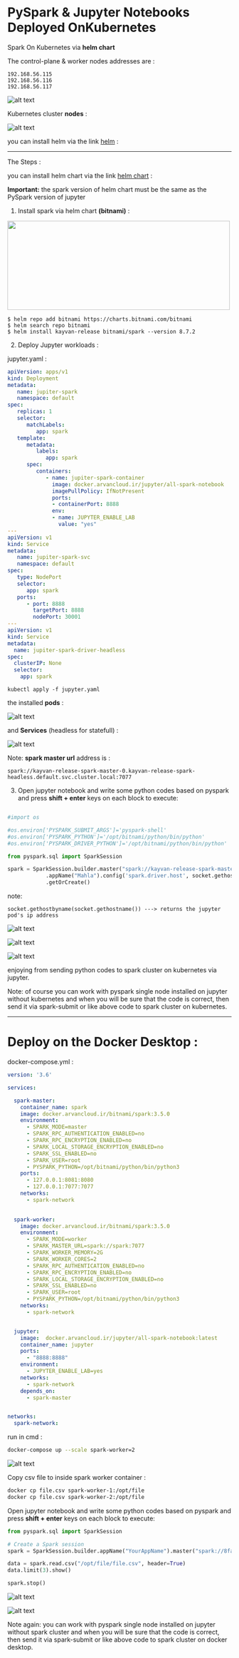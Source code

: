 
# PySpark &amp; Jupyter Notebooks Deployed OnKubernetes

Spark On Kubernetes via **helm chart**

The control-plane & worker nodes addresses are :
```
192.168.56.115
192.168.56.116
192.168.56.117
```
![alt text](https://raw.githubusercontent.com/kayvansol/Ingress/main/pics/vmnet.png?raw=true)


Kubernetes cluster **nodes** :

![alt text](https://raw.githubusercontent.com/kayvansol/Ingress/main/pics/nodes.png?raw=true)

you can install helm via the link [helm](https://helm.sh/docs/intro/install) :

***

The Steps :

you can install helm chart via the link [helm chart](https://artifacthub.io/packages/helm/bitnami/spark/8.7.2?modal=install) :

**Important:** the spark version of helm chart must be the same as the PySpark version of jupyter

1) Install spark via helm chart **(bitnami)** :

<img src="https://raw.githubusercontent.com/kayvansol/SparkOnKubernetes/main/img/bitnami.png" width="500" height="200">
   
```
$ helm repo add bitnami https://charts.bitnami.com/bitnami
$ helm search repo bitnami
$ helm install kayvan-release bitnami/spark --version 8.7.2
```

2) Deploy Jupyter workloads :

jupyter.yaml :
```yaml
apiVersion: apps/v1
kind: Deployment
metadata:
   name: jupiter-spark
   namespace: default
spec:
   replicas: 1
   selector:
      matchLabels:
         app: spark
   template:
      metadata:
         labels:
            app: spark
      spec:
         containers:
            - name: jupiter-spark-container
              image: docker.arvancloud.ir/jupyter/all-spark-notebook
              imagePullPolicy: IfNotPresent
              ports:
              - containerPort: 8888
              env: 
              - name: JUPYTER_ENABLE_LAB
                value: "yes"
---
apiVersion: v1
kind: Service
metadata:
   name: jupiter-spark-svc
   namespace: default
spec:
   type: NodePort
   selector:
      app: spark
   ports:
      - port: 8888
        targetPort: 8888
        nodePort: 30001
---
apiVersion: v1
kind: Service
metadata:
  name: jupiter-spark-driver-headless
spec:
  clusterIP: None
  selector:
    app: spark
```

```
kubectl apply -f jupyter.yaml
```

the installed **pods** :

![alt text](https://raw.githubusercontent.com/kayvansol/PySparkJupyterOnKubernetes/main/img/PysparkJupyter0.png?raw=true)

and **Services** (headless for statefull) :

![alt text](https://raw.githubusercontent.com/kayvansol/PySparkJupyterOnKubernetes/main/img/PysparkJupyter1.png?raw=true)

Note: **spark master url** address is : 
```
spark://kayvan-release-spark-master-0.kayvan-release-spark-headless.default.svc.cluster.local:7077
```

3) Open jupyter notebook and write some python codes based on pyspark and press **shift + enter** keys on each block to execute:
```python

#import os

#os.environ['PYSPARK_SUBMIT_ARGS']='pyspark-shell'
#os.environ['PYSPARK_PYTHON']='/opt/bitnami/python/bin/python'
#os.environ['PYSPARK_DRIVER_PYTHON']='/opt/bitnami/python/bin/python'

from pyspark.sql import SparkSession

spark = SparkSession.builder.master("spark://kayvan-release-spark-master-0.kayvan-release-spark-headless.default.svc.cluster.local:7077")\
            .appName("Mahla").config('spark.driver.host', socket.gethostbyname(socket.gethostname()))\
            .getOrCreate()

```

note: 
```
socket.gethostbyname(socket.gethostname()) ---> returns the jupyter pod's ip address
```

![alt text](https://raw.githubusercontent.com/kayvansol/PySparkJupyterOnKubernetes/main/img/PysparkJupyter.png?raw=true)

![alt text](https://raw.githubusercontent.com/kayvansol/PySparkJupyterOnKubernetes/main/img/PysparkJupyter2.png?raw=true)

![alt text](https://raw.githubusercontent.com/kayvansol/PySparkJupyterOnKubernetes/main/img/PysparkJupyter3.png?raw=true)

enjoying from sending python codes to spark cluster on kubernetes via jupyter.

Note: of course you can work with pyspark single node installed on jupyter without kubernetes and when you will be sure that the code is correct, then send it via spark-submit or like above code to spark cluster on kubernetes.

***

# Deploy on the Docker Desktop :

docker-compose.yml :

```yaml
version: '3.6'

services:

  spark-master:
    container_name: spark
    image: docker.arvancloud.ir/bitnami/spark:3.5.0
    environment:
      - SPARK_MODE=master
      - SPARK_RPC_AUTHENTICATION_ENABLED=no
      - SPARK_RPC_ENCRYPTION_ENABLED=no
      - SPARK_LOCAL_STORAGE_ENCRYPTION_ENABLED=no
      - SPARK_SSL_ENABLED=no
      - SPARK_USER=root   
      - PYSPARK_PYTHON=/opt/bitnami/python/bin/python3
    ports:
      - 127.0.0.1:8081:8080
      - 127.0.0.1:7077:7077
    networks:
      - spark-network
    

  spark-worker:
    image: docker.arvancloud.ir/bitnami/spark:3.5.0
    environment:
      - SPARK_MODE=worker
      - SPARK_MASTER_URL=spark://spark:7077
      - SPARK_WORKER_MEMORY=2G
      - SPARK_WORKER_CORES=2
      - SPARK_RPC_AUTHENTICATION_ENABLED=no
      - SPARK_RPC_ENCRYPTION_ENABLED=no
      - SPARK_LOCAL_STORAGE_ENCRYPTION_ENABLED=no
      - SPARK_SSL_ENABLED=no
      - SPARK_USER=root
      - PYSPARK_PYTHON=/opt/bitnami/python/bin/python3
    networks:
      - spark-network


  jupyter:
    image:  docker.arvancloud.ir/jupyter/all-spark-notebook:latest
    container_name: jupyter
    ports:
      - "8888:8888"
    environment:
      - JUPYTER_ENABLE_LAB=yes
    networks:
      - spark-network
    depends_on:
      - spark-master


networks:
  spark-network:
```

run in cmd :
```bash
docker-compose up --scale spark-worker=2
```

![alt text](https://raw.githubusercontent.com/kayvansol/PySparkJupyterOnKubernetes/main/img/PysparkJupyter4.png?raw=true)

Copy csv file to inside spark worker container :
```bash
docker cp file.csv spark-worker-1:/opt/file
docker cp file.csv spark-worker-2:/opt/file
```

Open jupyter notebook and write some python codes based on pyspark and press **shift + enter** keys on each block to execute:

```python
from pyspark.sql import SparkSession

# Create a Spark session
spark = SparkSession.builder.appName("YourAppName").master("spark://8fa1bd982ade:7077").getOrCreate()

```

```python
data = spark.read.csv("/opt/file/file.csv", header=True)
data.limit(3).show()
```

```python
spark.stop()
```

![alt text](https://raw.githubusercontent.com/kayvansol/PySparkJupyterOnKubernetes/main/img/PysparkJupyter5.png?raw=true)

![alt text](https://raw.githubusercontent.com/kayvansol/PySparkJupyterOnKubernetes/main/img/PysparkJupyter6.png?raw=true)

Note again: you can work with pyspark single node installed on jupyter without spark cluster and when you will be sure that the code is correct, then send it via spark-submit or like above code to spark cluster on docker desktop.
